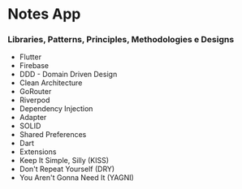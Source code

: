 # Notes App

### Libraries,  Patterns, Principles, Methodologies e Designs

* Flutter
* Firebase
* DDD - Domain Driven Design
* Clean Architecture
* GoRouter
* Riverpod
* Dependency Injection
* Adapter
* SOLID
* Shared Preferences
* Dart
* Extensions
* Keep It Simple, Silly (KISS)
* Don't Repeat Yourself (DRY)
* You Aren't Gonna Need It (YAGNI)

